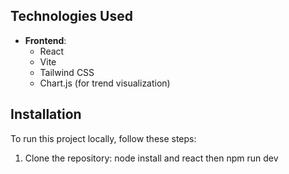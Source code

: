 ## Technologies Used

- **Frontend**: 
  - React
  - Vite
  - Tailwind CSS
  - Chart.js (for trend visualization)

## Installation

To run this project locally, follow these steps:

1. Clone the repository:
node install and react then npm run dev
